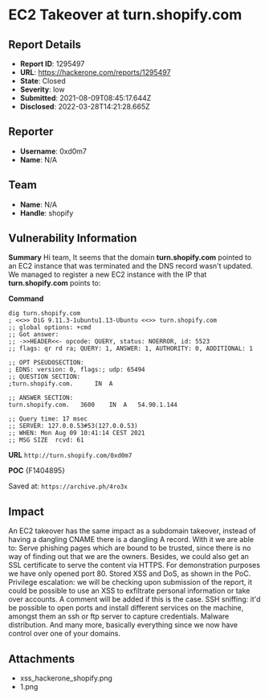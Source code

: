 # EC2 Takeover at turn.shopify.com

## Report Details
- **Report ID**: 1295497
- **URL**: https://hackerone.com/reports/1295497
- **State**: Closed
- **Severity**: low
- **Submitted**: 2021-08-09T08:45:17.644Z
- **Disclosed**: 2022-03-28T14:21:28.665Z

## Reporter
- **Username**: 0xd0m7
- **Name**: N/A

## Team
- **Name**: N/A
- **Handle**: shopify

## Vulnerability Information
**Summary**
Hi team,
It seems that the domain **turn.shopify.com** pointed to an EC2 instance that was terminated and the DNS record wasn't updated. We managed to register a new EC2 instance with the IP that **turn.shopify.com** points to:

**Command**
```
dig turn.shopify.com
; <<>> DiG 9.11.3-1ubuntu1.13-Ubuntu <<>> turn.shopify.com
;; global options: +cmd
;; Got answer:
;; ->>HEADER<<- opcode: QUERY, status: NOERROR, id: 5523
;; flags: qr rd ra; QUERY: 1, ANSWER: 1, AUTHORITY: 0, ADDITIONAL: 1

;; OPT PSEUDOSECTION:
; EDNS: version: 0, flags:; udp: 65494
;; QUESTION SECTION:
;turn.shopify.com.		IN	A

;; ANSWER SECTION:
turn.shopify.com.	3600	IN	A	54.90.1.144

;; Query time: 17 msec
;; SERVER: 127.0.0.53#53(127.0.0.53)
;; WHEN: Mon Aug 09 10:41:14 CEST 2021
;; MSG SIZE  rcvd: 61
```

**URL**
``http://turn.shopify.com/0xd0m7``

**POC**
{F1404895}

Saved at:
``https://archive.ph/4ro3x``

## Impact

An EC2 takeover has the same impact as a subdomain takeover, instead of having a dangling CNAME there is a dangling A record. With it we are able to:
Serve phishing pages which are bound to be trusted, since there is no way of finding out that we are the owners. Besides, we could also get an SSL certificate to serve the content via HTTPS. For demonstration purposes we have only opened port 80.
Stored XSS and DoS, as shown in the PoC.
Privilege escalation: we will be checking upon submission of the report, it could be possible to use an XSS to exfiltrate personal information or take over accounts. A comment will be added if this is the case.
SSH sniffing: it'd be possible to open ports and install different services on the machine, amongst them an ssh or ftp server to capture credentials.
Malware distribution.
And many more, basically everything since we now have control over one of your domains.

## Attachments
- xss_hackerone_shopify.png
- 1.png
